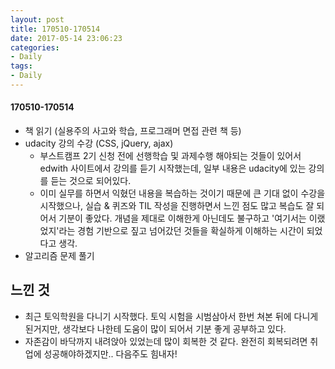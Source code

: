 ```yaml
---
layout: post
title: 170510-170514
date: 2017-05-14 23:06:23
categories:
- Daily
tags:
- Daily
---
```


#### 170510-170514

* 책 읽기 (실용주의 사고와 학습, 프로그래머 면접 관련 책 등)
* udacity 강의 수강 (CSS, jQuery, ajax)
    * 부스트캠프 2기 신청 전에 선행학습 및 과제수행 해야되는 것들이 있어서 edwith 사이트에서 강의를 듣기 시작했는데, 일부 내용은 udacity에 있는 강의를 듣는 것으로 되어있다.
    * 이미 실무를 하면서 익혔던 내용을 복습하는 것이기 때문에 큰 기대 없이 수강을 시작했으나, 실습 & 퀴즈와 TIL 작성을 진행하면서 느낀 점도 많고 복습도 잘 되어서 기분이 좋았다. 개념을 제대로 이해한게 아닌데도 불구하고 '여기서는 이랬었지'라는 경험 기반으로 짚고 넘어갔던 것들을 확실하게 이해하는 시간이 되었다고 생각.
* 알고리즘 문제 풀기

## 느낀 것
* 최근 토익학원을 다니기 시작했다. 토익 시험을 시범삼아서 한번 쳐본 뒤에 다니게 된거지만, 생각보다 나한테 도움이 많이 되어서 기분 좋게 공부하고 있다.
* 자존감이 바닥까지 내려앉아 있었는데 많이 회복한 것 같다. 완전히 회복되려면 취업에 성공해야하겠지만.. 다음주도 힘내자!